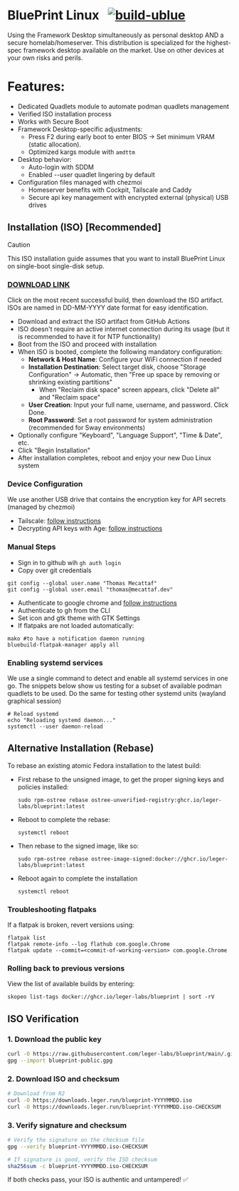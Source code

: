 # BluePrint Linux &nbsp; [![build-ublue](https://github.com/blue-build/template/actions/workflows/build.yml/badge.svg)](https://github.com/blue-build/template/actions/workflows/build.yml)

Using the Framework Desktop simultaneously as personal desktop AND a secure homelab/homeserver. This distribution is specialized for the highest-spec framework desktop available on the market. Use on other devices at your own risks and perils. 

# Features:
- Dedicated Quadlets module to automate podman quadlets management
- Verified ISO installation process
- Works with Secure Boot
- Framework Desktop-specific adjustments:
    - Press F2 during early boot to enter BIOS  → Set minimum VRAM (static allocation). 
    - Optimized kargs module with `amdttm`
- Desktop behavior:
    - Auto-login with SDDM
    - Enabled --user quadlet lingering by default
- Configuration files managed with chezmoi
    - Homeserver benefits with Cockpit, Tailscale and Caddy
    - Secure api key management with encrypted external (physical) USB drives

## Installation (ISO) [Recommended]

> [!CAUTION]
> This ISO installation guide assumes that you want to install BluePrint Linux on single-boot single-disk setup.

### [DOWNLOAD LINK](https://github.com/leger-labs/blueprint/actions/workflows/build-iso.yml)
Click on the most recent successful build, then download the ISO artifact.  
ISOs are named in DD-MM-YYYY date format for easy identification.

- Download and extract the ISO artifact from GitHub Actions
- ISO doesn't require an active internet connection during its usage (but it is recommended to have it for NTP functionality)
- Boot from the ISO and proceed with installation
- When ISO is booted, complete the following mandatory configuration:
  - **Network & Host Name**: Configure your WiFi connection if needed
  - **Installation Destination**: Select target disk, choose "Storage Configuration" → Automatic, then "Free up space by removing or shrinking existing partitions"
    - When "Reclaim disk space" screen appears, click "Delete all" and "Reclaim space"
  - **User Creation**: Input your full name, username, and password. Click Done.
  - **Root Password**: Set a root password for system administration (recommended for Sway environments)
- Optionally configure "Keyboard", "Language Support", "Time & Date", etc.
- Click "Begin Installation"
- After installation completes, reboot and enjoy your new Duo Linux system

### Device Configuration

We use another USB drive that contains the encryption key for API secrets (managed by chezmoi)
- Tailscale: [follow instructions](docs/tailscale.md)
- Decrypting API keys with Age: [follow instructions](docs/age-encrypt-secrets.md)

### Manual Steps

- Sign in to github wih `gh auth login`
- Copy over git credentials
```
git config --global user.name "Thomas Mecattaf"
git config --global user.email "thomas@mecattaf.dev"
```
- Authenticate to google chrome and [follow instructions](docs/chrome.md)
- Authenticate to gh from the CLI
- Set icon and gtk theme with GTK Settings
- If flatpaks are not loaded automatically:
```
mako #to have a notification daemon running
bluebuild-flatpak-manager apply all
```

### Enabling systemd services

We use a single command to detect and enable all systemd services in one go. The snippets below show us testing for a subset of available podman quadlets to be used. Do the same for testing other systemd units (wayland graphical session)
```
# Reload systemd
echo "Reloading systemd daemon..."
systemctl --user daemon-reload
```

## Alternative Installation (Rebase)

To rebase an existing atomic Fedora installation to the latest build:

- First rebase to the unsigned image, to get the proper signing keys and policies installed:
  ```
  sudo rpm-ostree rebase ostree-unverified-registry:ghcr.io/leger-labs/blueprint:latest
  ```
- Reboot to complete the rebase:
  ```
  systemctl reboot
  ```
- Then rebase to the signed image, like so:
  ```
  sudo rpm-ostree rebase ostree-image-signed:docker://ghcr.io/leger-labs/blueprint:latest
  ```
- Reboot again to complete the installation
  ```
  systemctl reboot
  ```


### Troubleshooting flatpaks

If a flatpak is broken, revert versions using:
```
flatpak list
flatpak remote-info --log flathub com.google.Chrome
flatpak update --commit=<commit-of-working-version> com.google.Chrome
```

### Rolling back to previous versions

View the list of available builds by entering:
```
skopeo list-tags docker://ghcr.io/leger-labs/blueprint | sort -rV
```

## ISO Verification

### 1. Download the public key
```bash
curl -O https://raw.githubusercontent.com/leger-labs/blueprint/main/.github/keys/blueprint-public.gpg
gpg --import blueprint-public.gpg
```

### 2. Download ISO and checksum
```bash
# Download from R2
curl -O https://downloads.leger.run/blueprint-YYYYMMDD.iso
curl -O https://downloads.leger.run/blueprint-YYYYMMDD.iso-CHECKSUM
```

### 3. Verify signature and checksum
```bash
# Verify the signature on the checksum file
gpg --verify blueprint-YYYYMMDD.iso-CHECKSUM

# If signature is good, verify the ISO checksum
sha256sum -c blueprint-YYYYMMDD.iso-CHECKSUM
```

If both checks pass, your ISO is authentic and untampered! ✅
